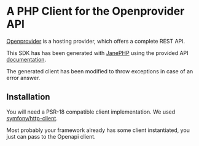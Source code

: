 # A PHP Client for the Openprovider API

[Openprovider](https://openprovider.com) is a hosting provider, which offers a complete REST API.

This SDK has has been generated with [JanePHP](https://github.com/janephp/janephp) using the provided API [documentation](https://docs.openprovider.com/doc/all).

The generated client has been modified to throw exceptions in case of an error answer.

## Installation

You will need a PSR-18 compatible client implementation. We used [symfony/http-client](https://github.com/symfony/http-client).

Most probably your framework already has some client instantiated, you just can pass to the Openapi client.
